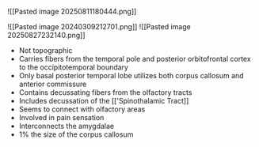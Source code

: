 ![[Pasted image 20250811180444.png]]

![[Pasted image 20240309212701.png]]
![[Pasted image 20250827232140.png]]

- Not topographic
- Carries fibers from the temporal pole and posterior orbitofrontal cortex to the occipitotemporal boundary
- Only basal posterior temporal lobe utilizes both corpus callosum and anterior commissure
- Contains decussating fibers from the olfactory tracts
- Includes decussation of the [['Spinothalamic Tract]]
- Seems to connect with olfactory areas
- Involved in pain sensation
- Interconnects the amygdalae 
- 1% the size of the corpus callosum